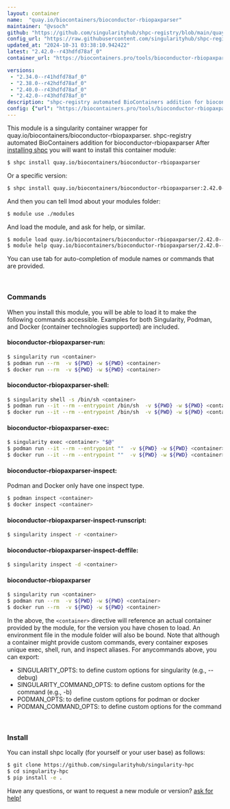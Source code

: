 ```yaml
---
layout: container
name:  "quay.io/biocontainers/bioconductor-rbiopaxparser"
maintainer: "@vsoch"
github: "https://github.com/singularityhub/shpc-registry/blob/main/quay.io/biocontainers/bioconductor-rbiopaxparser/container.yaml"
config_url: "https://raw.githubusercontent.com/singularityhub/shpc-registry/main/quay.io/biocontainers/bioconductor-rbiopaxparser/container.yaml"
updated_at: "2024-10-31 03:38:10.942422"
latest: "2.42.0--r43hdfd78af_0"
container_url: "https://biocontainers.pro/tools/bioconductor-rbiopaxparser"

versions:
 - "2.34.0--r41hdfd78af_0"
 - "2.38.0--r42hdfd78af_0"
 - "2.40.0--r43hdfd78af_0"
 - "2.42.0--r43hdfd78af_0"
description: "shpc-registry automated BioContainers addition for bioconductor-rbiopaxparser"
config: {"url": "https://biocontainers.pro/tools/bioconductor-rbiopaxparser", "maintainer": "@vsoch", "description": "shpc-registry automated BioContainers addition for bioconductor-rbiopaxparser", "latest": {"2.42.0--r43hdfd78af_0": "sha256:196a37cc4cbc4a7112bffc9ab1f04777d387db149e345dfdc35833faae18b2f7"}, "tags": {"2.34.0--r41hdfd78af_0": "sha256:26d4caad7dad9b5cf8686b7e425ac58b8591f64a4d860b17bf4acf22aea137cf", "2.38.0--r42hdfd78af_0": "sha256:2ebcfbcb6d66f90a3bdffd7f0b0ac6e72f5ee576a626d03a990dafc2f7cc8e68", "2.40.0--r43hdfd78af_0": "sha256:93d56c5fb8025ea413d0c8f90fb93effe6dc1d0104b4ca18d3b0c06769f2e055", "2.42.0--r43hdfd78af_0": "sha256:196a37cc4cbc4a7112bffc9ab1f04777d387db149e345dfdc35833faae18b2f7"}, "docker": "quay.io/biocontainers/bioconductor-rbiopaxparser"}
---
```


This module is a singularity container wrapper for quay.io/biocontainers/bioconductor-rbiopaxparser.
shpc-registry automated BioContainers addition for bioconductor-rbiopaxparser
After [installing shpc](#install) you will want to install this container module:


```bash
$ shpc install quay.io/biocontainers/bioconductor-rbiopaxparser
```

Or a specific version:

```bash
$ shpc install quay.io/biocontainers/bioconductor-rbiopaxparser:2.42.0--r43hdfd78af_0
```

And then you can tell lmod about your modules folder:

```bash
$ module use ./modules
```

And load the module, and ask for help, or similar.

```bash
$ module load quay.io/biocontainers/bioconductor-rbiopaxparser/2.42.0--r43hdfd78af_0
$ module help quay.io/biocontainers/bioconductor-rbiopaxparser/2.42.0--r43hdfd78af_0
```

You can use tab for auto-completion of module names or commands that are provided.

<br>

### Commands

When you install this module, you will be able to load it to make the following commands accessible.
Examples for both Singularity, Podman, and Docker (container technologies supported) are included.

#### bioconductor-rbiopaxparser-run:

```bash
$ singularity run <container>
$ podman run --rm  -v ${PWD} -w ${PWD} <container>
$ docker run --rm  -v ${PWD} -w ${PWD} <container>
```

#### bioconductor-rbiopaxparser-shell:

```bash
$ singularity shell -s /bin/sh <container>
$ podman run --it --rm --entrypoint /bin/sh  -v ${PWD} -w ${PWD} <container>
$ docker run --it --rm --entrypoint /bin/sh  -v ${PWD} -w ${PWD} <container>
```

#### bioconductor-rbiopaxparser-exec:

```bash
$ singularity exec <container> "$@"
$ podman run --it --rm --entrypoint ""  -v ${PWD} -w ${PWD} <container> "$@"
$ docker run --it --rm --entrypoint ""  -v ${PWD} -w ${PWD} <container> "$@"
```

#### bioconductor-rbiopaxparser-inspect:

Podman and Docker only have one inspect type.

```bash
$ podman inspect <container>
$ docker inspect <container>
```

#### bioconductor-rbiopaxparser-inspect-runscript:

```bash
$ singularity inspect -r <container>
```

#### bioconductor-rbiopaxparser-inspect-deffile:

```bash
$ singularity inspect -d <container>
```



#### bioconductor-rbiopaxparser

```bash
$ singularity run <container>
$ podman run --rm  -v ${PWD} -w ${PWD} <container>
$ docker run --rm  -v ${PWD} -w ${PWD} <container>
```


In the above, the `<container>` directive will reference an actual container provided
by the module, for the version you have chosen to load. An environment file in the
module folder will also be bound. Note that although a container
might provide custom commands, every container exposes unique exec, shell, run, and
inspect aliases. For anycommands above, you can export:

 - SINGULARITY_OPTS: to define custom options for singularity (e.g., --debug)
 - SINGULARITY_COMMAND_OPTS: to define custom options for the command (e.g., -b)
 - PODMAN_OPTS: to define custom options for podman or docker
 - PODMAN_COMMAND_OPTS: to define custom options for the command

<br>

### Install

You can install shpc locally (for yourself or your user base) as follows:

```bash
$ git clone https://github.com/singularityhub/singularity-hpc
$ cd singularity-hpc
$ pip install -e .
```

Have any questions, or want to request a new module or version? [ask for help!](https://github.com/singularityhub/singularity-hpc/issues)